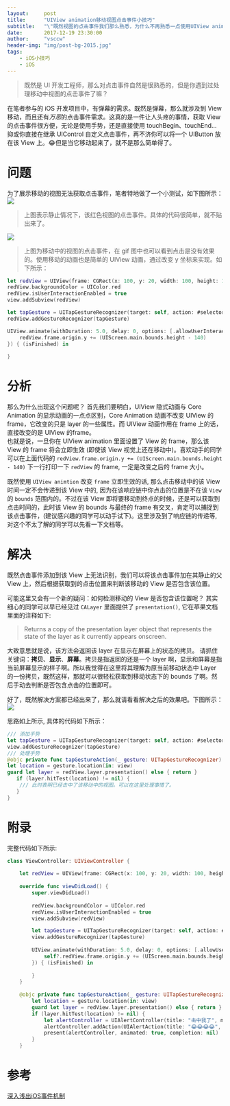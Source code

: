 ```yaml
---
layout:     post
title:      "UIView animation移动视图点击事件小技巧"
subtitle:   "\"既然视图的点击事件我们那么熟悉，为什么不再熟悉一点使用UIView animation移动视图的点击事件呢？你还可以趁机深入一下Core Animation的细微差别。\""
date:       2017-12-19 23:30:00
author:     "vsccw"
header-img: "img/post-bg-2015.jpg"
tags:
    - iOS小技巧
    - iOS
---
```


> 既然是 UI 开发工程师，那么对点击事件自然是很熟悉的，但是你遇到过处理移动中视图的点击事件了嘛？

在笔者参与的 iOS 开发项目中，有弹幕的需求。既然是弹幕，那么就涉及到 View 移动，而且还有*万恶*的点击事件需求。这真的是一件让人头疼的事情，获取 View 的点击事件很方便，无论是使用手势，还是直接使用 touchBegin、touchEnd... 抑或你直接在继承 UIControl 自定义点击事件，再不济你可以将一个 UIButton 放在该 View 上。😂但是当它移动起来了，就不是那么简单得了。

# 问题
为了展示移动的视图无法获取点击事件，笔者特地做了一个小测试，如下图所示：
![](https://user-images.githubusercontent.com/9990834/34166489-01db592c-e51a-11e7-968c-16979a6c8a9f.gif)
> 上图表示静止情况下，该红色视图的点击事件。具体的代码很简单，就不贴出来了。

![](https://user-images.githubusercontent.com/9990834/34166729-9f73230e-e51a-11e7-9ea0-7e43552a02fc.gif)
> 上图为移动中的视图的点击事件，在 gif 图中也可以看到点击是没有效果的。使用移动的动画也是简单的 UIView 动画，通过改变 y 坐标来实现。如下所示：

```swift
let redView = UIView(frame: CGRect(x: 100, y: 20, width: 100, height: 100))
redView.backgroundColor = UIColor.red
redView.isUserInteractionEnabled = true
view.addSubview(redView)

let tapGesture = UITapGestureRecognizer(target: self, action: #selector(tapGestureAction(_:)))
redView.addGestureRecognizer(tapGesture)

UIView.animate(withDuration: 5.0, delay: 0, options: [.allowUserInteraction, .autoreverse, .repeat], animations: {
    redView.frame.origin.y += (UIScreen.main.bounds.height - 140)
}) { (isFinished) in
            
}
```

# 分析
那么为什么出现这个问题呢？
首先我们要明白，UIView 隐式动画与 Core Animation 的显示动画的一点点区别，Core Animation 动画不改变 UIView 的 frame，它改变的只是 layer 的一些属性。而 UIView 动画作用在 frame 上的话，直接改变的是 UIView 的frame。  
也就是说，一旦你在 UIView animation 里面设置了 View 的 frame，那么该 View 的 frame 将会立即生效 (即使该 View 视觉上还在移动中)。喜欢动手的同学可以在上面代码的 `redView.frame.origin.y += (UIScreen.main.bounds.height - 140)` 下一行打印一下 `redView` 的 frame, 一定是改变之后的 frame 大小。

既然使用 `UIView animtion` 改变 `frame` 立即生效的话, 那么点击移动中的该 View 时间一定不会传递到该 View 中的, 因为在该响应链中你点击的位置是不在该 `View` 的 `bounds` 范围内的。不过在该 View 即将要移动到终点的时候，还是可以获取到点击时间的，此时该 View 的 bounds 与最终的 frame 有交叉，肯定可以捕捉到该点击事件，(建议感兴趣的同学可以动手试下)。这里涉及到了响应链的传递等, 对这个不太了解的同学可以先看一下文档等。

# 解决
既然点击事件添加到该 View 上无法识别，我们可以将该点击事件加在其静止的父 View 上，然后根据获取到的点击位置来判断该移动的 View 是否包含该位置。

可能这里又会有一个新的疑问：如何检测移动的 View 是否包含该位置呢？
其实细心的同学可以早已经见过 `CALayer` 里面提供了 `presentation()`, 它在苹果文档里面的注释如下:
> Returns a copy of the presentation layer object that represents the state of the layer as it currently appears onscreen.

大致意思就是说，该方法会返回该 layer 在显示在屏幕上的状态的拷贝。
请抓住关键词：**拷贝**、**显示**、**屏幕**。拷贝是指返回的还是一个 layer 啊，显示和屏幕是指当前屏幕显示的样子啊。所以我觉得在这里将其理解为原当前移动状态中 Layer 的一份拷贝，既然这样，那就可以很轻松获取到移动状态下的 bounds 了啊。然后手动去判断是否包含点击的位置即可。

好了，既然解决方案都已经出来了，那么就请看看解决之后的效果吧。下图所示：
![](https://user-images.githubusercontent.com/9990834/34170040-632ad23e-e524-11e7-93df-37be24b77253.gif)

思路如上所示, 具体的代码如下所示：

```swift
/// 添加手势
let tapGesture = UITapGestureRecognizer(target: self, action: #selector(tapGestureAction(_:)))
view.addGestureRecognizer(tapGesture)
/// 处理手势
@objc private func tapGestureAction(_ gesture: UITapGestureRecognizer) {
let location = gesture.location(in: view)
guard let layer = redView.layer.presentation() else { return }
   if (layer.hitTest(location) != nil) {
   	/// 此时表明已经击中了该移动中的视图。可以在这里处理事情了。 
   }
}
```


# 附录

完整代码如下所示:

```swift
class ViewController: UIViewController {
   
    let redView = UIView(frame: CGRect(x: 100, y: 20, width: 100, height: 100))
    
    override func viewDidLoad() {
        super.viewDidLoad()
        
        redView.backgroundColor = UIColor.red
        redView.isUserInteractionEnabled = true
        view.addSubview(redView)

        let tapGesture = UITapGestureRecognizer(target: self, action: #selector(tapGestureAction(_:)))
        view.addGestureRecognizer(tapGesture)
        
        UIView.animate(withDuration: 5.0, delay: 0, options: [.allowUserInteraction, .autoreverse, .repeat], animations: { [weak self] in
            self?.redView.frame.origin.y += (UIScreen.main.bounds.height - 140)
        }) { (isFinished) in
            
        }
    }
    
    @objc private func tapGestureAction(_ gesture: UITapGestureRecognizer) {
        let location = gesture.location(in: view)
        guard let layer = redView.layer.presentation() else { return }
        if (layer.hitTest(location) != nil) {
            let alertController = UIAlertController(title: "击中我了", message: nil, preferredStyle: .alert)
            alertController.addAction(UIAlertAction(title: "😂😂😂😂", style: .default, handler: nil))
            present(alertController, animated: true, completion: nil)
        }
    }
```

# 参考
[深入浅出iOS事件机制](http://zhoon.github.io/ios/2015/04/12/ios-event.html)


